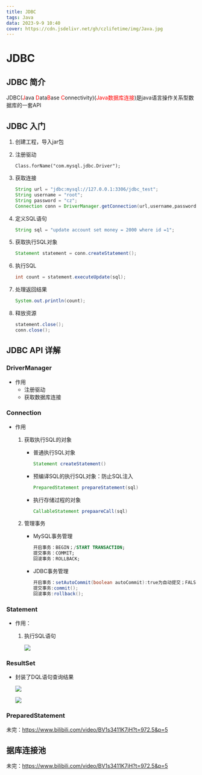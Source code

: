 ```yaml
---
title: JDBC
tags: Java
data: 2023-9-9 10:40
cover: https://cdn.jsdelivr.net/gh/czlifetime/img/Java.jpg
---
```


# JDBC

## JDBC 简介

JDBC(<font color='red'>J</font>ava <font color='red'>D</font>ata<font color='red'>B</font>ase <font color='red'>C</font>onnectivity)(<font color='red'>Java数据库连接</font>)是java语言操作关系型数据库的一套API

## JDBC 入门

1. 创建工程，导入jar包

2. 注册驱动

   ```jav
   Class.forName("com.mysql.jdbc.Driver");
   ```

   

3. 获取连接

   ```java
   String url = "jdbc:mysql://127.0.0.1:3306/jdbc_test";
   String username = "root";
   String password = "cz";
   Connection conn = DriverManager.getConnection(url,username,password);
   ```

   

4. 定义SQL语句

   ```java
   String sql = "update account set money = 2000 where id =1";
   ```

   

5. 获取执行SQL对象

   ```java
   Statement statement = conn.createStatement();
   ```

   

6. 执行SQL

   ```java
   int count = statement.executeUpdate(sql);
   ```

   

7. 处理返回结果

   ```java
   System.out.println(count);
   ```

   

8. 释放资源

   ```java
   statement.close();
   conn.close();
   ```

   

## JDBC API 详解

### DriverManager

+ 作用
  + 注册驱动
  + 获取数据库连接

### Connection

+ 作用

  1. 获取执行SQL的对象

     + 普通执行SQL对象

        ```java
        Statement createStatement()
        ```

       

     + 预编译SQL的执行SQL对象：防止SQL注入

       ```java
       PreparedStatement prepareStatement(sql)
       ```

       

     + 执行存储过程的对象

       ```java
       CallableStatement prepaareCall(sql)
       ```

       

  2. 管理事务

     + MySQL事务管理

       ```SQL
       开启事务：BEGIN；/START TRANSACTION;
       提交事务：COMMIT;
       回滚事务：ROLLBACK;
       ```

       

     + JDBC事务管理

       ```java
       开启事务：setAutoCommit(boolean autoCommit):true为自动提交；FALSE为手动提交，几位开始事务
       提交事务:commit();
       回滚事务:rollback();
       ```

       

### Statement

+ 作用：

  1. 执行SQL语句

     ![](https://cdn.jsdelivr.net/gh/czlifetime/img/SQL%20statement.jpg)

### ResultSet

+ 封装了DQL语句查询结果

  ![](https://cdn.jsdelivr.net/gh/czlifetime/img/SQL%20resultset.jpg)

  ![](https://cdn.jsdelivr.net/gh/czlifetime/img/SQL%20result%E6%96%B9%E6%B3%95.jpg)

### PreparedStatement

未完：https://www.bilibili.com/video/BV1s3411K7jH?t=972.5&p=5

## 据库连接池

未完：https://www.bilibili.com/video/BV1s3411K7jH?t=972.5&p=5
